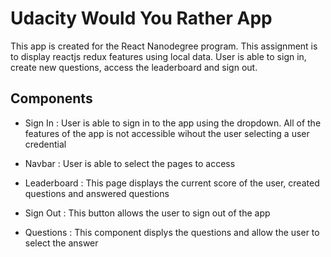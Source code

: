 # Udacity Would You Rather App
This app is created for the React Nanodegree program. This assignment is to display reactjs redux features using local data. User is able to sign in, create new questions, access the leaderboard and sign out.

## Components
- Sign In : 
User is able to sign in to the app using the dropdown. All of the features of the app is not accessible wihout the user selecting a user credential

- Navbar : 
User is able to select the pages to access

- Leaderboard : 
This page displays the current score of the user, created questions and answered questions

- Sign Out : 
This button allows the user to sign out of the app

- Questions :
This component displys the questions and allow the user to select the answer

